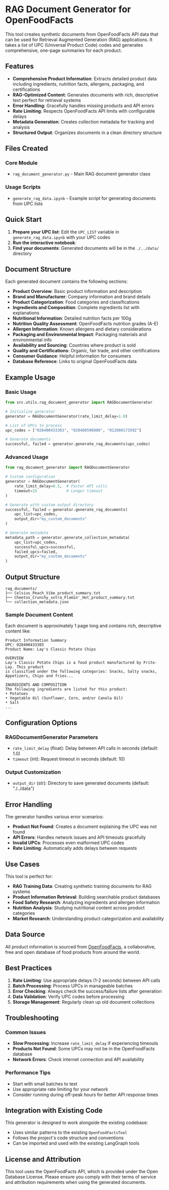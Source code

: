 # RAG Document Generator for OpenFoodFacts

This tool creates synthetic documents from OpenFoodFacts API data that can be used for Retrieval Augmented Generation (RAG) applications. It takes a list of UPC (Universal Product Code) codes and generates comprehensive, one-page summaries for each product.

## Features

- **Comprehensive Product Information**: Extracts detailed product data including ingredients, nutrition facts, allergens, packaging, and certifications
- **RAG-Optimized Content**: Generates documents with rich, descriptive text perfect for retrieval systems
- **Error Handling**: Gracefully handles missing products and API errors
- **Rate Limiting**: Respects OpenFoodFacts API limits with configurable delays
- **Metadata Generation**: Creates collection metadata for tracking and analysis
- **Structured Output**: Organizes documents in a clean directory structure

## Files Created

### Core Module
- `rag_document_generator.py` - Main RAG document generator class

### Usage Scripts
- `generate_rag_data.ipynb` - Example script for generating documents from UPC lists

## Quick Start

1. **Prepare your UPC list**: Edit the `UPC_LIST` variable in `generate_rag_data.ipynb` with your UPC codes
2. **Run the interactive notebook**:
3. **Find your documents**: Generated documents will be in the `./../data/` directory

## Document Structure

Each generated document contains the following sections:

- **Product Overview**: Basic product information and description
- **Brand and Manufacturer**: Company information and brand details
- **Product Categorization**: Food categories and classifications
- **Ingredients and Composition**: Complete ingredients list with explanations
- **Nutritional Information**: Detailed nutrition facts per 100g
- **Nutrition Quality Assessment**: OpenFoodFacts nutrition grades (A-E)
- **Allergen Information**: Known allergens and dietary considerations
- **Packaging and Environmental Impact**: Packaging materials and environmental info
- **Availability and Sourcing**: Countries where product is sold
- **Quality and Certifications**: Organic, fair trade, and other certifications
- **Consumer Guidance**: Helpful information for consumers
- **Database Reference**: Links to original OpenFoodFacts data

## Example Usage

### Basic Usage
```python
from src.utils.rag_document_generator import RAGDocumentGenerator

# Initialize generator
generator = RAGDocumentGenerator(rate_limit_delay=1.0)

# List of UPCs to process
upc_codes = ["028400433303", "028400596008", "012000173592"]

# Generate documents
successful, failed = generator.generate_rag_documents(upc_codes)
```

### Advanced Usage
```python
from rag_document_generator import RAGDocumentGenerator

# Custom configuration
generator = RAGDocumentGenerator(
    rate_limit_delay=0.5,  # Faster API calls
    timeout=15             # Longer timeout
)

# Generate with custom output directory
successful, failed = generator.generate_rag_documents(
    upc_list=upc_codes,
    output_dir="my_custom_documents"
)

# Generate metadata
metadata_path = generator.generate_collection_metadata(
    upc_list=upc_codes,
    successful_upcs=successful,
    failed_upcs=failed,
    output_dir="my_custom_documents"
)
```

## Output Structure

```
rag_documents/
├── Celsius_Peach_Vibe_product_summary.txt
├── Cheetos_Crunchy_xxtra_Flamin'_Hot_product_summary.txt
└── collection_metadata.json
```

### Sample Document Content
Each document is approximately 1 page long and contains rich, descriptive content like:

```
Product Information Summary
UPC: 028400433303
Product Name: Lay's Classic Potato Chips

OVERVIEW
Lay's Classic Potato Chips is a food product manufactured by Frito-Lay. This product 
is classified under the following categories: Snacks, Salty snacks, Appetizers, Chips and fries...

INGREDIENTS AND COMPOSITION
The following ingredients are listed for this product:
• Potatoes
• Vegetable Oil (Sunflower, Corn, and/or Canola Oil)
• Salt
...
```

## Configuration Options

### RAGDocumentGenerator Parameters
- `rate_limit_delay` (float): Delay between API calls in seconds (default: 1.0)
- `timeout` (int): Request timeout in seconds (default: 10)

### Output Customization
- `output_dir` (str): Directory to save generated documents (default: "./../data")

## Error Handling

The generator handles various error scenarios:
- **Product Not Found**: Creates a document explaining the UPC was not found
- **API Errors**: Handles network issues and API timeouts gracefully
- **Invalid UPCs**: Processes even malformed UPC codes
- **Rate Limiting**: Automatically adds delays between requests

## Use Cases

This tool is perfect for:
- **RAG Training Data**: Creating synthetic training documents for RAG systems
- **Product Information Retrieval**: Building searchable product databases
- **Food Safety Research**: Analyzing ingredients and allergen information
- **Nutrition Analysis**: Studying nutritional content across product categories
- **Market Research**: Understanding product categorization and availability

## Data Source

All product information is sourced from [OpenFoodFacts](https://world.openfoodfacts.org/), a collaborative, free and open database of food products from around the world.

## Best Practices

1. **Rate Limiting**: Use appropriate delays (1-2 seconds) between API calls
2. **Batch Processing**: Process UPCs in manageable batches
3. **Error Checking**: Always check the success/failure lists after generation
4. **Data Validation**: Verify UPC codes before processing
5. **Storage Management**: Regularly clean up old document collections

## Troubleshooting

### Common Issues
- **Slow Processing**: Increase `rate_limit_delay` if experiencing timeouts
- **Products Not Found**: Some UPCs may not be in the OpenFoodFacts database
- **Network Errors**: Check internet connection and API availability

### Performance Tips
- Start with small batches to test
- Use appropriate rate limiting for your network
- Consider running during off-peak hours for better API response times

## Integration with Existing Code

This generator is designed to work alongside the existing codebase:
- Uses similar patterns to the existing `OpenFoodFactsTool`
- Follows the project's code structure and conventions
- Can be imported and used with the existing LangGraph tools

## License and Attribution

This tool uses the OpenFoodFacts API, which is provided under the Open Database License. Please ensure you comply with their terms of service and attribution requirements when using the generated documents.